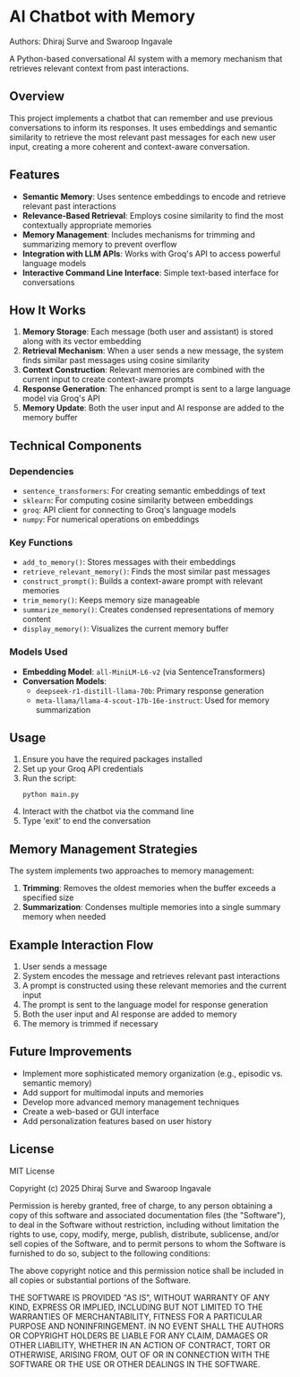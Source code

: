 # AI Chatbot with Memory

Authors: Dhiraj Surve and Swaroop Ingavale

A Python-based conversational AI system with a memory mechanism that retrieves relevant context from past interactions.

## Overview

This project implements a chatbot that can remember and use previous conversations to inform its responses. It uses embeddings and semantic similarity to retrieve the most relevant past messages for each new user input, creating a more coherent and context-aware conversation.

## Features

- **Semantic Memory**: Uses sentence embeddings to encode and retrieve relevant past interactions
- **Relevance-Based Retrieval**: Employs cosine similarity to find the most contextually appropriate memories
- **Memory Management**: Includes mechanisms for trimming and summarizing memory to prevent overflow
- **Integration with LLM APIs**: Works with Groq's API to access powerful language models
- **Interactive Command Line Interface**: Simple text-based interface for conversations

## How It Works

1. **Memory Storage**: Each message (both user and assistant) is stored along with its vector embedding
2. **Retrieval Mechanism**: When a user sends a new message, the system finds similar past messages using cosine similarity
3. **Context Construction**: Relevant memories are combined with the current input to create context-aware prompts
4. **Response Generation**: The enhanced prompt is sent to a large language model via Groq's API
5. **Memory Update**: Both the user input and AI response are added to the memory buffer

## Technical Components

### Dependencies

- `sentence_transformers`: For creating semantic embeddings of text
- `sklearn`: For computing cosine similarity between embeddings
- `groq`: API client for connecting to Groq's language models
- `numpy`: For numerical operations on embeddings

### Key Functions

- `add_to_memory()`: Stores messages with their embeddings
- `retrieve_relevant_memory()`: Finds the most similar past messages
- `construct_prompt()`: Builds a context-aware prompt with relevant memories
- `trim_memory()`: Keeps memory size manageable
- `summarize_memory()`: Creates condensed representations of memory content
- `display_memory()`: Visualizes the current memory buffer

### Models Used

- **Embedding Model**: `all-MiniLM-L6-v2` (via SentenceTransformers)
- **Conversation Models**:
  - `deepseek-r1-distill-llama-70b`: Primary response generation
  - `meta-llama/llama-4-scout-17b-16e-instruct`: Used for memory summarization

## Usage

1. Ensure you have the required packages installed
2. Set up your Groq API credentials
3. Run the script:
   ```
   python main.py
   ```
4. Interact with the chatbot via the command line
5. Type 'exit' to end the conversation

## Memory Management Strategies

The system implements two approaches to memory management:

1. **Trimming**: Removes the oldest memories when the buffer exceeds a specified size
2. **Summarization**: Condenses multiple memories into a single summary memory when needed

## Example Interaction Flow

1. User sends a message
2. System encodes the message and retrieves relevant past interactions
3. A prompt is constructed using these relevant memories and the current input
4. The prompt is sent to the language model for response generation
5. Both the user input and AI response are added to memory
6. The memory is trimmed if necessary

## Future Improvements

- Implement more sophisticated memory organization (e.g., episodic vs. semantic memory)
- Add support for multimodal inputs and memories
- Develop more advanced memory management techniques
- Create a web-based or GUI interface
- Add personalization features based on user history

## License

MIT License

Copyright (c) 2025 Dhiraj Surve and Swaroop Ingavale

Permission is hereby granted, free of charge, to any person obtaining a copy
of this software and associated documentation files (the "Software"), to deal
in the Software without restriction, including without limitation the rights
to use, copy, modify, merge, publish, distribute, sublicense, and/or sell
copies of the Software, and to permit persons to whom the Software is
furnished to do so, subject to the following conditions:

The above copyright notice and this permission notice shall be included in all
copies or substantial portions of the Software.

THE SOFTWARE IS PROVIDED "AS IS", WITHOUT WARRANTY OF ANY KIND, EXPRESS OR
IMPLIED, INCLUDING BUT NOT LIMITED TO THE WARRANTIES OF MERCHANTABILITY,
FITNESS FOR A PARTICULAR PURPOSE AND NONINFRINGEMENT. IN NO EVENT SHALL THE
AUTHORS OR COPYRIGHT HOLDERS BE LIABLE FOR ANY CLAIM, DAMAGES OR OTHER
LIABILITY, WHETHER IN AN ACTION OF CONTRACT, TORT OR OTHERWISE, ARISING FROM,
OUT OF OR IN CONNECTION WITH THE SOFTWARE OR THE USE OR OTHER DEALINGS IN THE
SOFTWARE.
